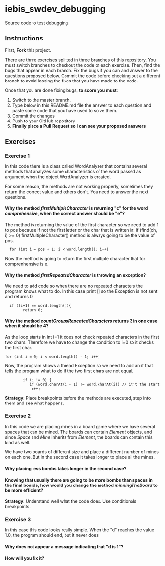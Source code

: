 # iebis_swdev_debugging
Source code to test debugging

## Instructions
First, **Fork** this project.

There are three exercises splitted in three branches of this repository. You must switch branches to checkout the code of each exercise.
Then, find the bugs that appear in each branch.
Fix the bugs if you can and answer to the questions proposed below.
Commit the code before checking out a different branch to avoid loosing the fixes that you have made to the code.

Once that you are done fixing bugs, **to score you must**:
1. Switch to the master branch.
2. Type below in this README.md file the answer to each question and paste some code that you have used to solve them.
3. Commit the changes
4. Push to your GitHub repository
5. **Finally place a Pull Request so I can see your proposed answers**


## Exercises
### Exercise 1
In this code there is a class called WordAnalyzer that contains several methods that analyzes some characteristics of the word passed as argument when the object WordAnalyzer is created.

For some reason, the methods are not working properly, sometimes they return the correct value and others don't. You need to answer the next questions.

#### Why the method _firstMultipleCharacter_ is returning "c" for the word _comprehensive_, when the correct answer should be "e"?   
The method is returning the value of the first character so we need to add 1 to pos because if not the first letter or the char that is written in: if (find(ch, i) >= 0) firstMultipleCharacter() method is always going to be the value of pos.   

      for (int i = pos + 1; i < word.length(); i++)  
            
Now the method is going to return the first multiple character that for comprenhensive is e.  

#### Why the method _firstRepeatedCharacter_ is throwing an exception?   
We need to add code so when there are no repeated characters the program knows what to do. In this case print [] so the Exception is not sent and returns 0.
 
      if ((i+1) == word.length()){ 
            return 0;
            
#### Why the method _countGroupsRepeatedCharacters_ returns 3 in one case when it should be 4?
As the loop starts in int i=1 it does not check repeated characters in the first two chars. Therefore we have to change the condition to i=0 so it checks the first char.  

    for (int i = 0; i < word.length() - 1; i++)
    
 Now, the program shows a thread Exception so we need to add an if that tells the program what to do if the two first chars are not equal.
 
            if (i != 0) {
               if (word.charAt(i - 1) != word.charAt(i)) // it't the start
                c++;
 

**Strategy**: Place breakpoints before the methods are executed, step into them and see what happens.


### Exercise 2
In this code we are placing mines in a board game where we have several spaces that can be mined. 
The boards can contain _Element_ objects, and since _Space_ and _Mine_ inherits from _Element_, the boards can contain this kind as well.

We have two boards of different size and place a different number of mines on each one. But in the second case it takes longer to place all the mines.

#### Why placing less bombs takes longer in the second case?
#### Knowing that usually there are going to be more bombs than spaces in the final boards, how would you change the method _minningTheBoard_ to be more efficient?

**Strategy**: Understand well what the code does. Use conditionals breakpoints.


### Exercise 3
In this case this code looks really simple. When the "d" reaches the value 1.0, the program should end, but it never does.

#### Why does not appear a message indicating that "d is 1"?
#### How will you fix it?
